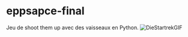 # eppsapce-final
Jeu de shoot them up avec des vaisseaux en Python.
![DieStartrekGIF](https://user-images.githubusercontent.com/115573914/228558954-f9ac7a72-9395-4a8d-85a5-539b7af8d9af.gif)
